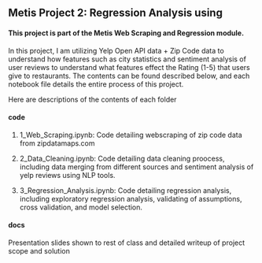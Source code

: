 ## Metis Project 2: Regression Analysis using

#### This project is part of the Metis Web Scraping and Regression module.

In this project, I am utilizing Yelp Open API data + Zip Code data to understand how features such as city statistics and sentiment analysis
of user reviews to understand what features effect the Rating (1-5) that users give to restaurants. The contents can be found described below,
and each notebook file details the entire process of this project.

Here are descriptions of the contents of each folder

#### code

1. 1_Web_Scraping.ipynb: Code detailing webscraping of zip code data from zipdatamaps.com

2. 2_Data_Cleaning.ipynb: Code detailing data cleaning proocess, including data merging from different sources and sentiment analysis of yelp reviews using NLP tools.

3. 3_Regression_Analysis.ipynb: Code detailing regression analysis, including exploratory regression analysis, validating of assumptions, cross validation, and model selection.

#### docs

Presentation slides shown to rest of class and detailed writeup of project scope and solution